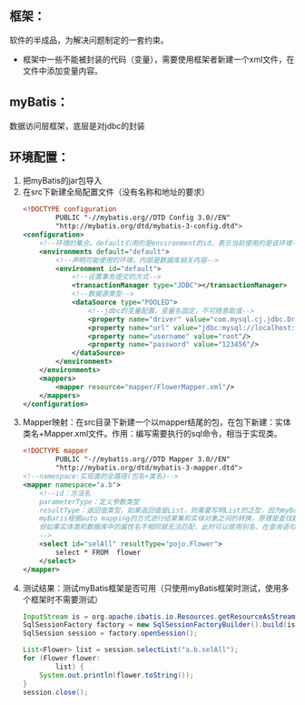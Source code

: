 ## 框架：
软件的半成品，为解决问题制定的一套约束。

* 框架中一些不能被封装的代码（变量），需要使用框架者新建一个xml文件，在文件中添加变量内容。

## myBatis：
数据访问层框架，底层是对jdbc的封装

## 环境配置：
1. 把myBatis的jar包导入
2. 在src下新建全局配置文件（没有名称和地址的要求）
    ```xml
    <!DOCTYPE configuration
            PUBLIC "-//mybatis.org//DTD Config 3.0//EN"
            "http://mybatis.org/dtd/mybatis-3-config.dtd">
    <configuration>
        <!--环境的集合。default引用的是environment的id，表示当前使用的是该环境-->
        <environments default="default">
            <!--声明可能使用的环境，内部是数据库相关内容-->
            <environment id="default">
                <!--设置事务提交的方式-->
                <transactionManager type="JDBC"></transactionManager>
                <!--数据源类型-->
                <dataSource type="POOLED">
                    <!--jdbc的变量配置，变量名固定，不可随意取值-->
                    <property name="driver" value="com.mysql.cj.jdbc.Driver"/>
                    <property name="url" value="jdbc:mysql://localhost:3306/ssm?serverTimezone=GMT%2B8&amp;useSSL=false"/>
                    <property name="username" value="root"/>
                    <property name="password" value="123456"/>
                </dataSource>
            </environment>
        </environments>
        <mappers>
            <mapper resource="mapper/FlowerMapper.xml"/>
        </mappers>
    </configuration>
    ```
3. Mapper映射：在src目录下新建一个以mapper结尾的包，在包下新建：实体类名+Mapper.xml文件。作用：编写需要执行的sql命令，相当于实现类。
    ```xml
    <!DOCTYPE mapper
            PUBLIC "-//mybatis.org//DTD Mapper 3.0//EN"
            "http://mybatis.org/dtd/mybatis-3-mapper.dtd">
    <!--namespace:实现类的全路径(包名+类名)-->
    <mapper namespace="a.b">
        <!--id：方法名
        parameterType：定义参数类型
        resultType：返回值类型，如果返回值是List，则需要写明List的泛型，因为myBatis是对jdbc进行封装，一行一行读取数据
        myBatis根据auto mapping的方式进行结果集和实体对象之间的转换，原理是查找数据库和实体类中的同名属性，
        但如果实体类和数据库中的属性名不相同就无法匹配，此时可以使用别名，在查询语句查询列名后加上实体类中的别名
        -->
        <select id="selAll" resultType="pojo.Flower">
            select * FROM  flower
        </select>
    </mapper>
    ```
4. 测试结果：测试myBatis框架是否可用（只使用myBatis框架时测试，使用多个框架时不需要测试）
    ```java
    InputStream is = org.apache.ibatis.io.Resources.getResourceAsStream("MyBatis.xml");
    SqlSessionFactory factory = new SqlSessionFactoryBuilder().build(is);
    SqlSession session = factory.openSession();

    List<Flower> list = session.selectList("a.b.selAll");
    for (Flower flower:
            list) {
        System.out.println(flower.toString());
    }
    session.close();
    ```

